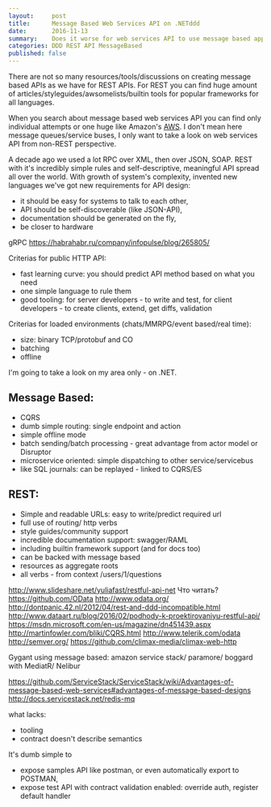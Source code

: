 ```yaml
---
layout:     post
title:      Message Based Web Services API on .NETddd
date:       2016-11-13
summary:    Does it worse for web services API to use message based approach?
categories: DDD REST API MessageBased
published: false
---
```


There are not so many resources/tools/discussions on creating message based APIs as we have for REST APIs. For REST you can find huge amount of articles/styleguides/awsomelists/builtin tools for popular frameworks for all languages. 

When you search about message based web services API you can find only individual attempts or one huge like Amazon's [AWS](https://aws.amazon.com/ru/documentation/). I don't mean here message queues/service buses, I only want to take a look on web services API from non-REST perspective. 

A decade ago we used a lot RPC over XML, then over JSON, SOAP. REST with it's incredibly simple rules and self-descriptive, meaningful API spread all over the world. With growth of system's complexity, invented new languages we've got new requirements for API design: 
 - it should be easy for systems to talk to each other, 
 - API should be self-discoverable (like JSON-API), 
 - documentation should be generated on the fly,
 - be closer to hardware

gRPC
https://habrahabr.ru/company/infopulse/blog/265805/

Criterias for public HTTP API:
- fast learning curve: you should predict API method based on what you need
- one simple language to rule them
- good tooling: for server developers - to write and test, for client developers - to create clients, extend, get diffs, validation

Criterias for loaded environments (chats/MMRPG/event based/real time):
- size: binary TCP/protobuf and CO
- batching
- offline

I'm going to take a look on my area only - on .NET.

## Message Based:
- CQRS
- dumb simple routing: single endpoint and action
- simple offline mode
- batch sending/batch processing - great advantage from actor model or Disruptor
- microservice oriented: simple dispatching to other service/servicebus
- like SQL journals: can be replayed - linked to CQRS/ES

 
## REST:
- Simple and readable URLs: easy to write/predict required url
- full use of routing/ http verbs
- style guides/community support
- incredible documentation support: swagger/RAML
- including builtin framework support (and for docs too)
- can be backed with message based
- resources as aggregate roots
- all verbs - from context /users/1/questions

http://www.slideshare.net/yuliafast/restful-api-net
Что читать? https://github.com/OData http://www.odata.org/ http://dontpanic.42.nl/2012/04/rest-and-ddd-incompatible.html http://www.dataart.ru/blog/2016/02/podhody-k-proektirovaniyu-restful-api/ https://msdn.microsoft.com/en-us/magazine/dn451439.aspx http://martinfowler.com/bliki/CQRS.html http://www.telerik.com/odata http://semver.org/ https://github.com/climax-media/climax-web-http 

Gygant using message based: amazon
service stack/ paramore/ boggard with MediatR/ Nelibur

https://github.com/ServiceStack/ServiceStack/wiki/Advantages-of-message-based-web-services#advantages-of-message-based-designs
http://docs.servicestack.net/redis-mq

what lacks: 
- tooling
- contract doesn't describe semantics

It's dumb simple to 
- expose samples API like postman, or even automatically export to POSTMAN,
- expose test API with contract validation enabled: override auth, register default handler

